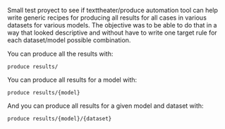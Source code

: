 Small test proyect to see if texttheater/produce automation tool can help write
generic recipes for producing all results for all cases in various datasets for
various models. The objective was to be able to do that in a way that looked 
descriptive and without have to write one target rule for each dataset/model
possible combination.

You can produce all the results with:
    
    produce results/

You can produce all results for a model with:

    produce results/{model}

And you can produce all results for a given model and dataset with:

    produce results/{model}/{dataset}
